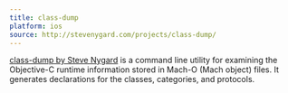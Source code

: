 ```yaml
---
title: class-dump
platform: ios
source: http://stevenygard.com/projects/class-dump/
---
```


[class-dump by Steve Nygard](http://stevenygard.com/projects/class-dump/ "class-dump") is a command line utility for examining the Objective-C runtime information stored in Mach-O (Mach object) files. It generates declarations for the classes, categories, and protocols.
